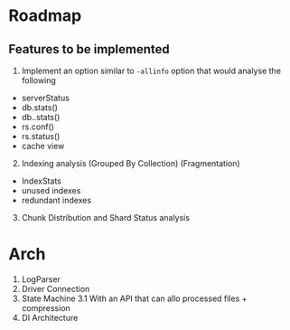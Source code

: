 # Roadmap

## Features to be implemented
1. Implement an option similar to `-allinfo` option that would analyse the following
 - serverStatus
 - db.stats()
 - db.<collection>.stats()
 - rs.conf()
 - rs.status()
 - cache view

2. Indexing analysis (Grouped By Collection) (Fragmentation)
  - IndexStats
  - unused indexes
  - redundant indexes
  
3. Chunk Distribution and Shard Status analysis


# Arch
1. LogParser 
2. Driver Connection
3. State Machine
  3.1 With an API that can allo processed files + compression
4. DI Architecture


